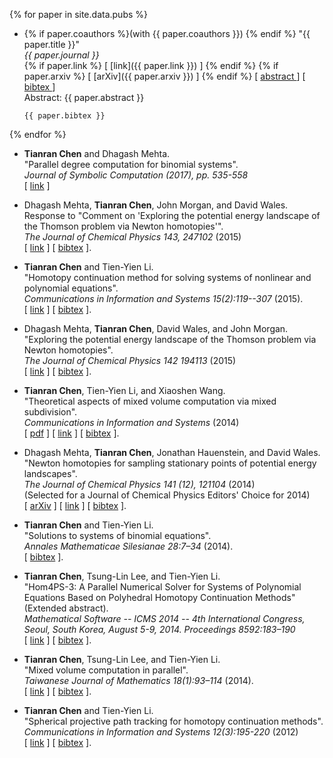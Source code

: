 {% for paper in site.data.pubs %}
-   {% if paper.coauthors %}(with {{ paper.coauthors }})  {% endif %}
    "{{ paper.title }}"  
    *{{ paper.journal }}*  
{% if paper.link  %}
    [ [link]({{  paper.link  }}) ]
{% endif %}
{% if paper.arxiv %}
    [ [arXiv]({{ paper.arxiv }}) ]
{% endif %}
    [
        <a data-toggle="collapse"
        href="#abs-{{ paper.nickname }}"
        aria-expanded="false"
        aria-controls="abs-{{ paper.nickname }}">
            abstract
        </a>
    ]
    [
        <a data-toggle="collapse"
        href="#bib-{{ paper.nickname }}"
        aria-expanded="false"
        aria-controls="bib-{{ paper.nickname }}">
            bibtex
        </a>
    ]
    <div class="collapse" id="abs-{{ paper.nickname }}">
        <div class="panel panel-default">
            <div class="panel-body">
                Abstract: {{ paper.abstract }}
            </div>
        </div>
    </div>
    <div class="collapse" id="bib-{{ paper.nickname }}">
        <div class="card card-body">
            <pre><code>{{ paper.bibtex }}</code></pre>
        </div>
    </div>
{% endfor %}

<!-- -   **Tianran Chen** and Dhagash Mehta.  
    "On the Network Topology Dependent Solution Count of the Algebraic Load Flow Equations".  
    *IEEE Transactions on Power Systems*  
    [ [pdf](research/papers/powerflow-bkk.pdf) ]
    [ [link](https://doi.org/10.1109/TPWRS.2017.2724030) ]
    [
        <a data-toggle="collapse"
        href="#abs-powerflow"
        aria-expanded="false"
        aria-controls="abs-powerflow">
            abstract
        </a>
    ]
    [
        <a data-toggle="collapse"
        href="#bib-powerflow"
        aria-expanded="false"
        aria-controls="bib-powerflow">
            bibtex
        </a>
    ]

    <div class="collapse" id="abs-powerflow">
      <div class="card card-body">
          Abstract: Active research activity in power systems areas has focused on developing computational methods to solve load flow equations where a key question is the maximum number of solutions. Though several upper bounds exist, recent studies have hinted that much sharper upper bounds that depend the topology of underlying power networks may exist. This paper provides a significant refinement of these observations. We also develop a geometric construction called adjacency polytope which accurately captures the topology of a power network and is immensely useful in the computation of the solution bound. Finally we highlight the significant implications of the development of such solution bounds in numerically solving load flow equations.development of such solution bounds in numerically solving load flow equations.
      </div>
    </div>

    <div class="collapse" id="bib-powerflow">
        <div class="card card-body">
            <pre>
            <code>
            {% raw %}
            @article{chen_network_2017,
                author = {Chen, Tianran and Mehta, Dhagash},
                doi = {10.1109/TPWRS.2017.2724030},
                issn = {0885-8950},
                journal = {IEEE Transactions on Power Systems},
                pages = {1--1},
                title = {{On the Network Topology Dependent Solution Count of the Algebraic Load Flow Equations}},
                url = {http://ieeexplore.ieee.org/document/7971956/},
                year = {2017}
            }
            {% endraw %}
            </code>
            </pre>
        </div>
    </div> -->

<!-- -   **Tianran Chen**, Tsung-Lin Lee, and Tien-Yien Li.  
    "Mixed cell computation in Hom4PS-3".  
    *Journal of Symbolic Computation (2017), pp. 516-534*  
    [ [link](http://dx.doi.org/10.1016/j.jsc.2016.07.017) ] -->

-   **Tianran Chen** and Dhagash Mehta.  
    "Parallel degree computation for binomial systems".  
    *Journal of Symbolic Computation (2017), pp. 535-558*  
    [ [link](http://dx.doi.org/10.1016/j.jsc.2016.07.018) ]

-   Dhagash Mehta, **Tianran Chen**, John Morgan, and David Wales.  
    Response to "Comment on 'Exploring the potential energy landscape
    of the Thomson problem via Newton homotopies'".  
    *The Journal of Chemical Physics 143, 247102* (2015)  
    [ [link](http://dx.doi.org/10.1063/1.4939011) ]
    [ [bibtex](research/papers/mehta_response_2015.bib) ].

-   **Tianran Chen** and Tien-Yien Li.  
    "Homotopy continuation method for solving systems of
    nonlinear and polynomial equations".  
    *Communications in Information and Systems 15(2):119--307* (2015).  
    [ [link](http://dx.doi.org/10.4310/CIS.2015.v15.n2.a1) ]
    [ [bibtex](research/papers/chen_homotopy_2015.bib) ].

-   Dhagash Mehta, **Tianran Chen**, David Wales, and John Morgan.  
    "Exploring the potential energy landscape of the Thomson problem via Newton homotopies".  
    *The Journal of Chemical Physics 142 194113* (2015)  
    [ [link](http://dx.doi.org/10.1063/1.4921163) ]
    [ [bibtex](research/papers/mehta_exploring_2015.bib) ].

-   **Tianran Chen**, Tien-Yien Li, and Xiaoshen Wang.  
    "Theoretical aspects of mixed volume computation via mixed subdivision".  
    *Communications in Information and Systems* (2014)  
    [ [pdf](research/papers/mvol.pdf) ]
    [ [link](http://dx.doi.org/10.4310/CIS.2014.v14.n4.a1) ]
    [ [bibtex](research/papers/chen_theoretical_2014.bib) ].

-   Dhagash Mehta, **Tianran Chen**, Jonathan Hauenstein, and David Wales.  
    "Newton homotopies for sampling stationary points of potential energy landscapes".  
    *The Journal of Chemical Physics 141 (12), 121104* (2014)  
    (Selected for a Journal of Chemical Physics Editors' Choice for 2014)  
    [ [arXiv](http://arxiv.org/abs/1412.3810) ]
    [ [link](http://dx.doi.org/10.1063/1.4896657) ]
    [ [bibtex](research/papers/mehta_newton_2014.bib) ].

-   **Tianran Chen** and Tien-Yien Li.  
    "Solutions to systems of binomial equations".  
    *Annales Mathematicae Silesianae 28:7–34* (2014).  
    [ [bibtex](research/papers/chen_solutions_2014.bib) ].

-   **Tianran Chen**, Tsung-Lin Lee, and Tien-Yien Li.  
    "Hom4PS-3: A Parallel Numerical Solver for Systems of Polynomial Equations Based on Polyhedral Homotopy Continuation Methods" (Extended abstract).  
    *Mathematical Software -- ICMS 2014 -- 4th International Congress, Seoul, South Korea, August 5-9, 2014. Proceedings 8592:183–190*  
    [ [link](http://dx.doi.org/10.1007/978-3-662-44199-2_30) ]
    [ [bibtex](research/papers/chen_hom4ps3_2014.bib) ].

-   **Tianran Chen**, Tsung-Lin Lee, and Tien-Yien Li.  
    "Mixed volume computation in parallel".  
    *Taiwanese Journal of Mathematics 18(1):93–114* (2014).  
    [ [link](http://dx.doi.org/10.11650/tjm.18.2014.3276) ]
    [ [bibtex](research/papers/chen_mixed_2014.bib) ].

-   **Tianran Chen** and Tien-Yien Li.  
    "Spherical projective path tracking for homotopy continuation methods".  
    *Communications in Information and Systems 12(3):195-220* (2012)  
    [ [link](http://dx.doi.org/10.4310/CIS.2012.v12.n3.a2) ]
    [ [bibtex](research/papers/chen_spherical_2014.bib) ].
